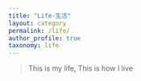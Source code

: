 ```yaml
---
title: "Life-生活"
layout: category
permalink: /life/
author_profile: true
taxonomy: life
---
```


>This is my life, 
>This is how I live
